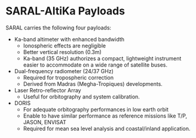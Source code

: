 # SARAL-AltiKa Payloads
SARAL carries the following four payloads:
  * Ka-band altimeter with enhanced bandwidth
    * Ionospheric effects are negligible
    * Better vertical resolution (0.3m)
    * Ka-band (35 GHz) authorizes a compact, lightweight instrument easier to accommodate on a wide range of satellite buses.
  * Dual-frequency radiometer (24/37 GHz)
    * Required for tropospheric correction
    * Derived from Madras (Megha-Tropiques) developments.
  * Laser Retro-reflector Array
    * Useful for orbitography and system calibration.
  * DORIS
    * For adequate orbitography performances in low earth orbit
    * Enable to have similar performance as reference missions like T/P, JASON, ENVISAT
    * Required for mean sea level analysis and coastal/inland application.
